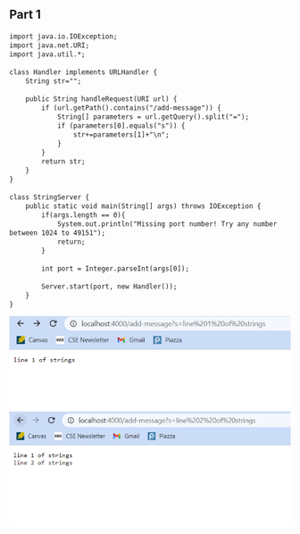 ## Part 1
```
import java.io.IOException;
import java.net.URI;
import java.util.*;

class Handler implements URLHandler {
    String str="";

    public String handleRequest(URI url) {
        if (url.getPath().contains("/add-message")) {
            String[] parameters = url.getQuery().split("=");
            if (parameters[0].equals("s")) {
                str+=parameters[1]+"\n";
            }
        }
        return str;
    }
}

class StringServer {
    public static void main(String[] args) throws IOException {
        if(args.length == 0){
            System.out.println("Missing port number! Try any number between 1024 to 49151");
            return;
        }

        int port = Integer.parseInt(args[0]);

        Server.start(port, new Handler());
    }
}
```
![sc1](https://github.com/jliu0140/cse15l-lab-reports/blob/main/report2/addmessagess.PNG?raw=true)
![sc2](https://github.com/jliu0140/cse15l-lab-reports/blob/main/report2/addmessagess2.PNG?raw=true)
